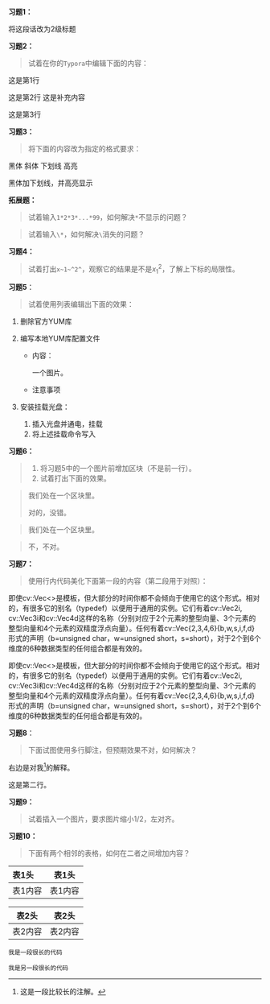 **习题1：**

将这段话改为2级标题

**习题2：**

> 试着在你的`Typora`中编辑下面的内容：

这是第1行

这是第2行
这是补充内容

这是第3行

**习题3：**

> 将下面的内容改为指定的格式要求：

黑体	斜体	下划线	高亮

黑体加下划线，并高亮显示

**拓展题：**

> 试着输入`1*2*3*...*99`，如何解决`*`不显示的问题？

> 试着输入`\*`，如何解决`\`消失的问题？

**习题4：**

> 试着打出`x~1~^2^`，观察它的结果是不是$x_1^2$，了解上下标的局限性。

**习题5**：

> 试着使用列表编辑出下面的效果：

1. 删除官方YUM库

2. 编写本地YUM库配置文件

	* 内容：

		一个图片。

	* 注意事项

3. 安装挂载光盘：

	1. 插入光盘并通电，挂载
	2. 将上述挂载命令写入

**习题6：**

> 1. 将习题5中的一个图片前增加区块（不是前一行）。
> 2. 试着打出下面的效果。

> 我们处在一个区块里。
>
> 对的，没错。

> 我们处在一个区块里。

> 不，不对。

**习题7：**

> 使用行内代码美化下面第一段的内容（第二段用于对照）：

即使cv::Vec<>是模板，但大部分的时间你都不会倾向于使用它的这个形式。相对的，有很多它的别名（typedef）以便用于通用的实例。它们有着cv::Vec2i, cv::Vec3i和cv::Vec4d这样的名称（分别对应于2个元素的整型向量、3个元素的整型向量和4个元素的双精度浮点向量）。任何有着cv::Vec{2,3,4,6}{b,w,s,i,f,d}形式的声明（b=unsigned char，w=unsigned short，s=short），对于2个到6个维度的6种数据类型的任何组合都是有效的。

即使cv::Vec<>是模板，但大部分的时间你都不会倾向于使用它的这个形式。相对的，有很多它的别名（typedef）以便用于通用的实例。它们有着cv::Vec2i, cv::Vec3i和cv::Vec4d这样的名称（分别对应于2个元素的整型向量、3个元素的整型向量和4个元素的双精度浮点向量）。任何有着cv::Vec{2,3,4,6}{b,w,s,i,f,d}形式的声明（b=unsigned char，w=unsigned short，s=short），对于2个到6个维度的6种数据类型的任何组合都是有效的。

**习题8**：

> 下面试图使用多行脚注，但预期效果不对，如何解决？

右边是对我[^1]的解释。

[^1]:这是一段比较长的注解。

这是第二行。

**习题9：**

> 试着插入一个图片，要求图片缩小1/2，左对齐。

**习题10：**

> 下面有两个相邻的表格，如何在二者之间增加内容？

| 表1头   | 表1头   |
| :------ | ------- |
| 表1内容 | 表1内容 |

| 表2头   | 表2头   |
| ------- | ------- |
| 表2内容 | 表2内容 |

```text
我是一段很长的代码
```

```text
我是另一段很长的代码
```

